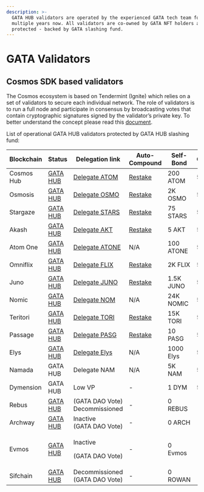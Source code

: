 ```yaml
---
description: >-
  GATA HUB validators are operated by the experienced GATA tech team for
  multiple years now. All validators are co-owned by GATA NFT holders and slash
  protected - backed by GATA slashing fund.
---
```


# GATA Validators

## Cosmos SDK based validators

The Cosmos ecosystem is based on Tendermint (Ignite) which relies on a set of validators to secure each individual network. The role of validators is to run a full node and participate in consensus by broadcasting votes that contain cryptographic signatures signed by the validator’s private key. To better understand the concept please read this [document](https://medium.com/the-cosmos-guardian/proof-of-stake-on-cosmos-network-explained-to-my-dog-f7367297e5ae).

List of operational GATA HUB validators protected by GATA HUB slashing fund:

<table><thead><tr><th width="144">Blockchain</th><th width="144">Status</th><th width="166">Delegation link</th><th width="107">Auto-Compound</th><th width="130">Self-Bond</th><th width="129">Commission</th></tr></thead><tbody><tr><td>Cosmos Hub</td><td><a href="https://www.mintscan.io/cosmos/validators/cosmosvaloper10unx6s0cdqntvrumd5hs07rgd5ytcztqh8etw6">GATA HUB</a></td><td><a href="https://wallet.keplr.app/chains/cosmos-hub?modal=validator&#x26;chain=cosmoshub-4&#x26;validator_address=cosmosvaloper10unx6s0cdqntvrumd5hs07rgd5ytcztqh8etw6&#x26;referral=true">Delegate ATOM</a></td><td><a href="https://restake.app/cosmoshub/cosmosvaloper10unx6s0cdqntvrumd5hs07rgd5ytcztqh8etw6">Restake</a><br></td><td>200 ATOM</td><td>5%</td></tr><tr><td>Osmosis</td><td><a href="https://www.mintscan.io/osmosis/validators/osmovaloper1d5ada26tcd24wltfakqkkdu3656k6n4chnyz8h">GATA HUB </a></td><td><a href="https://wallet.keplr.app/chains/osmosis?modal=validator&#x26;chain=osmosis-1&#x26;validator_address=osmovaloper1d5ada26tcd24wltfakqkkdu3656k6n4chnyz8h&#x26;referral=true">Delegate OSMO</a></td><td><a href="https://restake.app/osmosis/osmovaloper1d5ada26tcd24wltfakqkkdu3656k6n4chnyz8h">Restake</a><br></td><td>2K OSMO</td><td>5%</td></tr><tr><td>Stargaze</td><td><a href="https://www.mintscan.io/stargaze/validators/starsvaloper1pn9m649n2ugeyw4a7lj4vdtm76f7ptlp0sqxhz">GATA HUB </a></td><td><a href="https://wallet.keplr.app/chains/stargaze?modal=validator&#x26;chain=stargaze-1&#x26;validator_address=starsvaloper1pn9m649n2ugeyw4a7lj4vdtm76f7ptlp0sqxhz&#x26;referral=true">Delegate STARS</a></td><td><a href="https://restake.app/stargaze/starsvaloper1pn9m649n2ugeyw4a7lj4vdtm76f7ptlp0sqxhz/stake">Restake</a></td><td>75 STARS</td><td>5%</td></tr><tr><td>Akash</td><td><a href="https://dev.mintscan.io/akash/validators/akashvaloper1jr62umvv72q233e2ew8fkaf0x9yhzfqef42kak">GATA HUB</a></td><td><a href="https://restake.app/akash/akashvaloper1jr62umvv72q233e2ew8fkaf0x9yhzfqef42kak/stake">Delegate AKT</a></td><td><a href="https://www.yieldmos.com/strategies/akt-staking-rewards">Restake</a><br></td><td>5 AKT</td><td>5%</td></tr><tr><td>Atom One</td><td><a href="https://explorer.allinbits.services/atomone/staking/atonevaloper10unx6s0cdqntvrumd5hs07rgd5ytcztq7w6s7f">GATA HUB</a></td><td><a href="https://explorer.allinbits.services/atomone/staking/atonevaloper10unx6s0cdqntvrumd5hs07rgd5ytcztq7w6s7f">Delegate ATONE</a></td><td>N/A</td><td>100 ATONE</td><td>5%</td></tr><tr><td>Omniflix</td><td><a href="https://www.mintscan.io/omniflix/validators/omniflixvaloper1ffk54ch6x8xz8dztyp64j25v7lc3mrsylkjgqj">GATA HUB</a></td><td><a href="https://wallet.keplr.app/chains/omniflix?modal=validator&#x26;chain=omniflixhub-1&#x26;validator_address=omniflixvaloper1ffk54ch6x8xz8dztyp64j25v7lc3mrsylkjgqj&#x26;referral=true">Delegate FLIX</a></td><td><a href="https://restake.app/omniflixhub/omniflixvaloper1ffk54ch6x8xz8dztyp64j25v7lc3mrsylkjgqj">Restake</a><br></td><td>2K FLIX</td><td>5%</td></tr><tr><td>Juno</td><td><a href="https://www.mintscan.io/evmos/validators/evmosvaloper1w9m6p7ctu4gkdsr8plle997h25rzsa96xlzfat">GATA HUB </a></td><td><a href="https://wallet.keplr.app/chains/juno?modal=validator&#x26;chain=juno-1&#x26;validator_address=junovaloper1yeaw3dv6jk3hr290l2tsew7rr2vjykynme37s2&#x26;referral=true">Delegate JUNO</a></td><td><a href="https://restake.app/juno/junovaloper1yeaw3dv6jk3hr290l2tsew7rr2vjykynme37s2">Restake</a><br></td><td>1.5K JUNO</td><td>5%</td></tr><tr><td>Nomic</td><td><a href="https://app.nomic.io/">GATA HUB </a></td><td><a href="https://app.nomic.io/">Delegate NOM</a></td><td>N/A</td><td>24K NOMIC</td><td>5%</td></tr><tr><td>Teritori</td><td><a href="https://teritori.explorers.guru/validator/torivaloper1dyduggaqthztgm8tnk59flkeu3l3qvpzhhd6hn">GATA HUB</a></td><td><a href="https://restake.app/teritori/torivaloper1dyduggaqthztgm8tnk59flkeu3l3qvpzhhd6hn/stake">Delegate TORI </a></td><td><a href="https://restake.app/teritori/torivaloper1dyduggaqthztgm8tnk59flkeu3l3qvpzhhd6hn/stake">Restake</a></td><td>15K TORI</td><td>5%</td></tr><tr><td>Passage</td><td><a href="https://www.mintscan.io/passage/validators/pasgvaloper17axwjxcdgmeygx2mfndkqhamsnx5q48xv6zxxv">GATA HUB</a></td><td><a href="https://wallet.keplr.app/chains/passage?modal=staking&#x26;chain=passage-2&#x26;validator_address=pasgvaloper17axwjxcdgmeygx2mfndkqhamsnx5q48xv6zxxv&#x26;step_id=2">Delegate PASG</a></td><td><a href="https://restake.app/passage/pasgvaloper17axwjxcdgmeygx2mfndkqhamsnx5q48xv6zxxv/stake">Restake</a></td><td>10 PASG</td><td>5%</td></tr><tr><td>Elys</td><td><a href="https://mainnet.itrocket.net/elys/staking/elysvaloper10unx6s0cdqntvrumd5hs07rgd5ytcztq6nlyj4">GATA HUB</a></td><td><a href="https://mainnet.itrocket.net/elys/staking/elysvaloper10unx6s0cdqntvrumd5hs07rgd5ytcztq6nlyj4">Delegate Elys</a></td><td>N/A</td><td>1000 Elys</td><td>5%</td></tr><tr><td>Namada</td><td>GATA HUB</td><td>Delegate NAM</td><td>N/A</td><td>5K NAM</td><td>5%</td></tr><tr><td>Dymension</td><td>GATA HUB</td><td>Low VP</td><td>-</td><td>1 DYM</td><td>5%</td></tr><tr><td>Rebus </td><td><a href="https://rebus.explorers.guru/validator/rebusvaloper1v9z8pjfgjvuj4ar97h692scm88mvwks5plmvvq">GATA HUB</a></td><td>(GATA DAO Vote)<br>Decommissioned </td><td>-</td><td>0 REBUS</td><td>-</td></tr><tr><td>Archway</td><td><a href="https://www.mintscan.io/archway/validators/archwayvaloper1mj2muyc2el7z9l243thhj3crhzzn2ds4tsr7ar">GATA HUB</a></td><td>Inactive <br>(GATA DAO Vote)</td><td>-</td><td>0 ARCH</td><td>-</td></tr><tr><td>Evmos</td><td><a href="https://www.mintscan.io/evmos/validators/evmosvaloper1w9m6p7ctu4gkdsr8plle997h25rzsa96xlzfat">GATA HUB</a></td><td><p>Inactive</p><p>(GATA DAO Vote) </p></td><td>-</td><td>0 Evmos</td><td>-</td></tr><tr><td>Sifchain</td><td><a href="https://www.mintscan.io/sifchain/validators/sifvaloper1u453cen62m939v548nfql54zl886a9zy7ggzqq">GATA HUB</a></td><td>Decommissioned (GATA DAO Vote)</td><td>-</td><td>0 ROWAN </td><td>-</td></tr></tbody></table>

